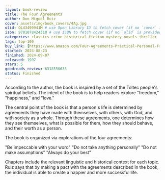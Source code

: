```yaml
---
layout: book-review
title: The Four Agreements
author: Don Miguel Ruiz
cover: assets/img/book_covers/4Ag.jpg
olid: OL43499941M # use Open Library ID to fetch cover (if no `cover` is provided)
isbn: 9781878424310 # use ISBN to fetch cover (if no `olid` is provided, dashes are optional)
categories: classics crime historical-fiction mystery novels thriller
tags: top-100
buy_link: [https://www.amazon.com/Four-Agreements-Practical-Personal-Freedom/dp/1878424319]
started: 2024-08-23
finished: 2024-09-07
released: 1997
stars: 5
goodreads_review: 6318556633
status: Finished
---
```


According to the author, the book is inspired by a set of the Toltec people's spiritual beliefs. The intent of the book is to help readers explore "freedom," "happiness," and "love."

The central point of the book is that a person's life is determined by agreements they have made with themselves, with others, with God, and with society as a whole. Through these agreements, one determines how they see themselves, what is possible for them, how they should behave, and their worth as a person.

The book is organized via explorations of the four agreements:

"Be impeccable with your word"
"Do not take anything personally"
"Do not make assumptions"
"Always do your best"

Chapters include the relevant linguistic and historical context for each topic. Ruiz says that by making a pact with the agreements described in the book, the individual is able to create a happier and more successful life.
